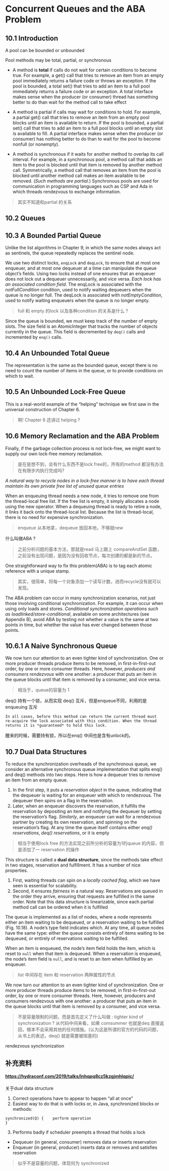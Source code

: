 # Concurrent Queues and the ABA Problem

## 10.1 Introduction
A pool can be bounded or unbounded

Pool methods may be total, partial, or synchronous

- A method is **total** if calls do not wait for certain conditions to become true.
For example, a get() call that tries to remove an item from an empty pool
immediately returns a failure code or throws an exception. If the pool is
bounded, a total set() that tries to add an item to a full pool immediately
returns a failure code or an exception. A total interface makes sense when
the producer (or consumer) thread has something better to do than wait
for the method call to take effect

- A method is partial if calls may wait for conditions to hold. For example,
a partial get() call that tries to remove an item from an empty pool blocks
until an item is available to return. If the pool is bounded, a partial set()
call that tries to add an item to a full pool blocks until an empty slot is
available to fill. A partial interface makes sense when the producer
(or consumer) has nothing better to do than to wait for the pool to become nonfull
(or nonempty).

- A method is synchronous if it waits for another method to overlap its call
interval. For example, in a synchronous pool, a method call that adds an
item to the pool is blocked until that item is removed by another method
call. Symmetrically, a method call that removes an item from the pool is
blocked until another method call makes an item available to be removed.
(*Such methods are partial*.) Synchronous pools are used for communication
in programming languages such as CSP and Ada in which threads
rendezvous to exchange information.
> 其实不知道和partial 的关系

## 10.2 Queues


## 10.3 A Bounded Partial Queue
Unlike the list algorithms in Chapter 9,
in which the same nodes always act as sentinels, the queue
repeatedly replaces the sentinel node.

We use two distinct locks, `enqLock` and
`deqLock`, to ensure that at most one enqueuer, and at most one dequeuer at a
time can manipulate the queue object’s fields. Using two locks instead of one
ensures that an enqueuer does not lock out a dequeuer unnecessarily, and vice
versa. *Each lock has an associated condition field*. The enqLock is associated with
the *notFullCondition* condition, used to notify waiting dequeuers when the
queue is no longer full. The deqLock is associated with *notEmptyCondition*,
used to notify waiting enqueuers when the queue is no longer empty.

> full 和 empty 的lock 以及各种condition 的关系是什么 ?

Since the queue is bounded, we must keep track of the number of empty slots.
The size field is an AtomicInteger that tracks the number of objects currently in the queue.
This field is decremented by `deq()` calls and incremented by `enq()` calls.


## 10.4 An Unbounded Total Queue
The representation is the same
as the bounded queue, except there is no need to count the number of items in
the queue, or to provide conditions on which to wait.

## 10.5 An Unbounded Lock-Free Queue
This is a real-world example of the “helping” technique we first saw in the universal
construction of Chapter 6.
> 啊! Chapter 6 还讲过 helping ?

## 10.6 Memory Reclamation and the ABA Problem
Finally, if the garbage collection process is not lock-free, we might want to supply our own
lock-free memory reclamation.
> 是在是想不到，会有什么东西不是lock free的，所有的method 都没有办法在有限步内执行完成吗?

*A natural way to recycle nodes in a lock-free manner is to have each thread
maintain its own private free list of unused queue entries*

When an enqueuing thread needs a new node, it tries to remove one from the
thread-local free list. If the free list is empty, it simply allocates a node using
the new operator. When a dequeuing thread is ready to retire a node, it links it
back onto the thread-local list. Because the list is thread-local, there is no need
for expensive synchronization.
> enqueue 从本地拿，dequeue 放回本地，不够就new

什么叫做ABA ?
> 之前分析问题的基本方法，那就是read 马上跟上 compareAndSet 函数，
> 之前没有出现问题，是因为没有回收节点，每次创建的都是新的节点。

One straightforward way to fix this problem(ABA) is to tag each atomic reference
with a unique stamp.
> 其实，很简单，将每一个对象添加一个读写计数，进而recycle没有就可以发现。

The ABA problem can occur in many synchronization scenarios, not just those
involving conditional synchronization. For example, it can occur when using
only loads and stores. *Conditional synchronization operations such as loadlinked/store-conditional*, available on some architectures (see Appendix B), avoid
ABA by testing not whether a value is the same at two points in time, but whether
the value has ever changed between those points.


## 10.6.1 A Naive Synchronous Queue
We now turn our attention to an even tighter kind of synchronization. One or
more producer threads produce items to be removed, in first-in-first-out order,
by one or more consumer threads. Here, however, *producers and consumers rendezvous* with one another: a producer that puts an item in the queue blocks until
that item is removed by a consumer, and vice versa.

> 相当于，queue的容量为 1

deq() 持有一个锁，从而实现 deq() 互斥，但是enqueue不同，利用的是 enqueuing 互斥

    In all cases, before this method can return the current thread must re-acquire the lock associated with this condition. When the thread returns it is *guaranteed* to hold this lock.

醒来的时候，需要持有锁，所以在enq() 中间也是含有unlock的。

## 10.7 Dual Data Structures
To reduce the synchronization overheads of the synchronous queue, we consider
an alternative synchronous queue implementation that splits enq() and deq()
methods into two steps. Here is how a dequeuer tries to remove an item from an
empty queue.
1. In the first step, it puts a *reservation object* in the queue, indicating that the dequeuer is waiting for an enqueuer with which to rendezvous. The
dequeuer then spins on a flag in the reservation.
2. Later, when an enqueuer discovers the reservation, it fulfills the reservation by depositing an item and notifying
the dequeuer by setting the reservation’s flag. *Similarly*, an enqueuer can wait
for a rendezvous partner by creating its own reservation, and spinning on the
reservation’s flag. At any time the queue itself contains either *enq() reservations*,
*deq() reservations*, or it is empty
> 相当于使用lock free 的方法实现之前所分析的容量为1的queue 的内容，但是添加了一 reservation 的操作

This structure is called a **dual data structure**, since the methods take effect
in two stages, reservation and fulfillment. It has a number of nice properties.
1. First, waiting threads can spin on a _locally cached flag_, which we have seen is
essential for scalability.
2. Second, it ensures _fairness_ in a natural way. Reservations
are queued in the order they arrive, ensuring that requests are fulfilled in the same
order. Note that this data structure is linearizable, since each partial method call
can be ordered when it is fulfilled

The queue is implemented as a list of nodes, where a node represents either an
item waiting to be dequeued, or a reservation waiting to be fulfilled (Fig. 10.18).
A node’s type field indicates which. At any time, all queue nodes have the same
type: either the queue consists entirely of items waiting to be dequeued, or
entirely of reservations waiting to be fulfilled.

When an item is enqueued, the node’s item field holds the item, which is reset
to `null` when that item is dequeued. When a reservation is enqueued, the node’s
item field is `null`, and is reset to an item when fulfilled by an enqueuer.
> list 中间存在 item 和 reservation 两种属性的节点



We now turn our attention to an even tighter kind of synchronization. One or
more producer threads produce items to be removed, in first-in-first-out order,
by one or more consumer threads. Here, however, producers and consumers rendezvous with one another:
a producer that puts an item in the queue blocks until that item is removed by a consumer, and vice versa.
> 不是容量限制的问题，而是首先定义了什么叫做 : tighter kind of synchronization
> ? 从代码中间来看，如果 comsummer 也就是deq 直接返回，根本不会采用其他的任何措施。(认为这是所谓的官方的代码的问题，从书上的表述，deq() 就是需要被阻塞的)

rendezvous synchronization

## 补充资料

#### https://hydraconf.com/2019/talks/lnhqpq8cz5kzgjmhlqpic/
关于dual data structure
1. Correct operations have to appear to happen “all at once”
2. Easiest way to do that is with locks or, in Java, synchronized blocks or methods:
```
synchronized(Q) {    perform operation}
```
3. Performs badly if scheduler preempts a thread that holds a lock

- Dequeuer (in general, consumer) removes data or inserts reservation
- Enqueuer (in general, producer) inserts data or removes and satisfies reservation

> 似乎不是容量的问题，体现何为 synchronized
